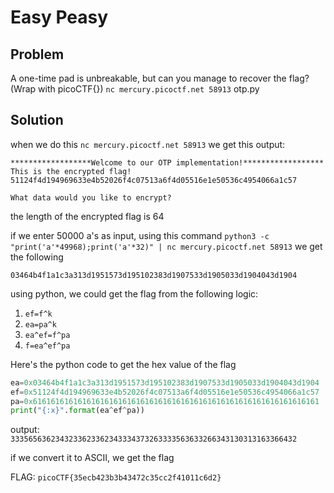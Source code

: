 # Easy Peasy

## Problem

A one-time pad is unbreakable, but can you manage to recover the flag? (Wrap with picoCTF{}) `nc mercury.picoctf.net 58913` otp.py

## Solution

when we do this `nc mercury.picoctf.net 58913` we get this output:

```
******************Welcome to our OTP implementation!******************
This is the encrypted flag!
51124f4d194969633e4b52026f4c07513a6f4d05516e1e50536c4954066a1c57

What data would you like to encrypt?
```

the length of the encrypted flag is 64

if we enter 50000 a's as input, using this command `python3 -c "print('a'*49968);print('a'*32)" | nc mercury.picoctf.net 58913` we get the following

```
03464b4f1a1c3a313d1951573d195102383d1907533d1905033d1904043d1904
```

using python, we could get the flag from the following logic:

1. `ef=f^k`
2. `ea=pa^k`
3. `ea^ef=f^pa`
4. `f=ea^ef^pa`

Here's the python code to get the hex value of the flag

```py
ea=0x03464b4f1a1c3a313d1951573d195102383d1907533d1905033d1904043d1904
ef=0x51124f4d194969633e4b52026f4c07513a6f4d05516e1e50536c4954066a1c57
pa=0x6161616161616161616161616161616161616161616161616161616161616161
print("{:x}".format(ea^ef^pa))
```

output: `3335656362343233623362343334373263333563633266343130313163366432`

if we convert it to ASCII, we get the flag

FLAG: `picoCTF{35ecb423b3b43472c35cc2f41011c6d2}`